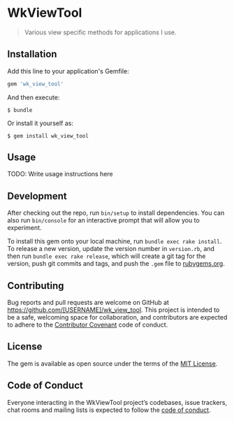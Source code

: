 # WkViewTool

>Various view specific methods for applications I use.

## Installation

Add this line to your application's Gemfile:

```ruby
gem 'wk_view_tool'
```

And then execute:

    $ bundle

Or install it yourself as:

    $ gem install wk_view_tool

## Usage

TODO: Write usage instructions here

## Development

After checking out the repo, run `bin/setup` to install dependencies. You can also run `bin/console` for an interactive prompt that will allow you to experiment.

To install this gem onto your local machine, run `bundle exec rake install`. To release a new version, update the version number in `version.rb`, and then run `bundle exec rake release`, which will create a git tag for the version, push git commits and tags, and push the `.gem` file to [rubygems.org](https://rubygems.org).

## Contributing

Bug reports and pull requests are welcome on GitHub at https://github.com/[USERNAME]/wk_view_tool. This project is intended to be a safe, welcoming space for collaboration, and contributors are expected to adhere to the [Contributor Covenant](http://contributor-covenant.org) code of conduct.

## License

The gem is available as open source under the terms of the [MIT License](https://opensource.org/licenses/MIT).

## Code of Conduct

Everyone interacting in the WkViewTool project’s codebases, issue trackers, chat rooms and mailing lists is expected to follow the [code of conduct](https://github.com/[USERNAME]/wk_view_tool/blob/master/CODE_OF_CONDUCT.md).
